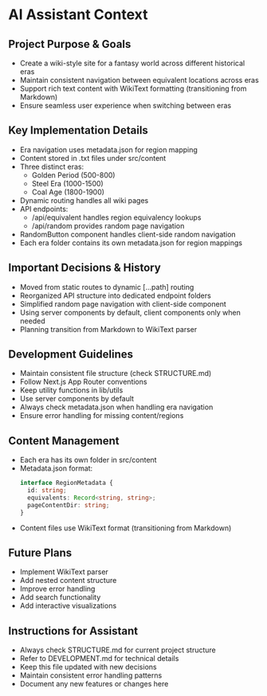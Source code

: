 # AI Assistant Context

## Project Purpose & Goals
- Create a wiki-style site for a fantasy world across different historical eras
- Maintain consistent navigation between equivalent locations across eras
- Support rich text content with WikiText formatting (transitioning from Markdown)
- Ensure seamless user experience when switching between eras

## Key Implementation Details
- Era navigation uses metadata.json for region mapping
- Content stored in .txt files under src/content
- Three distinct eras:
  - Golden Period (500-800)
  - Steel Era (1000-1500)
  - Coal Age (1800-1900)
- Dynamic routing handles all wiki pages
- API endpoints:
  - /api/equivalent handles region equivalency lookups
  - /api/random provides random page navigation
- RandomButton component handles client-side random navigation
- Each era folder contains its own metadata.json for region mappings

## Important Decisions & History
- Moved from static routes to dynamic [...path] routing
- Reorganized API structure into dedicated endpoint folders
- Simplified random page navigation with client-side component
- Using server components by default, client components only when needed
- Planning transition from Markdown to WikiText parser

## Development Guidelines
- Maintain consistent file structure (check STRUCTURE.md)
- Follow Next.js App Router conventions
- Keep utility functions in lib/utils
- Use server components by default
- Always check metadata.json when handling era navigation
- Ensure error handling for missing content/regions

## Content Management
- Each era has its own folder in src/content
- Metadata.json format:
  ```typescript
  interface RegionMetadata {
    id: string;
    equivalents: Record<string, string>;
    pageContentDir: string;
  }
  ```
- Content files use WikiText format (transitioning from Markdown)

## Future Plans
- Implement WikiText parser
- Add nested content structure
- Improve error handling
- Add search functionality
- Add interactive visualizations

## Instructions for Assistant
- Always check STRUCTURE.md for current project structure
- Refer to DEVELOPMENT.md for technical details
- Keep this file updated with new decisions
- Maintain consistent error handling patterns
- Document any new features or changes here 